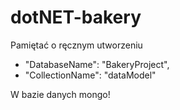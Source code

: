 # dotNET-bakery

Pamiętać o ręcznym utworzeniu  
- "DatabaseName": "BakeryProject",
- "CollectionName": "dataModel"  

W bazie danych mongo!